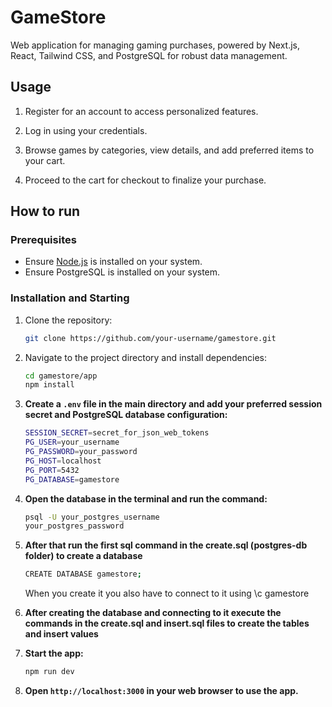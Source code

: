 # GameStore

Web application for managing gaming purchases, powered by Next.js, React, Tailwind CSS, and PostgreSQL for robust data management.

## Usage

1. Register for an account to access personalized features.

2. Log in using your credentials.

3. Browse games by categories, view details, and add preferred items to your cart.

4. Proceed to the cart for checkout to finalize your purchase.

## How to run

### Prerequisites

- Ensure [Node.js](https://nodejs.org/) is installed on your system.
- Ensure PostgreSQL is installed on your system.

### Installation and Starting

1. Clone the repository:

   ```bash
   git clone https://github.com/your-username/gamestore.git
   ```
   
2. Navigate to the project directory and install dependencies:

   ```bash
   cd gamestore/app
   npm install
   ```
   
3. **Create a `.env` file in the main directory and add your preferred session secret and PostgreSQL database configuration:**

   ```bash
   SESSION_SECRET=secret_for_json_web_tokens
   PG_USER=your_username
   PG_PASSWORD=your_password
   PG_HOST=localhost
   PG_PORT=5432
   PG_DATABASE=gamestore
   ```
   
4. **Open the database in the terminal and run the command:**

   ```bash
   psql -U your_postgres_username
   your_postgres_password
   ```
   
5. **After that run the first sql command in the create.sql (postgres-db folder) to create a database**
 
   ```bash
   CREATE DATABASE gamestore;
   ```
   When you create it you also have to connect to it using \c gamestore
   
6. **After creating the database and connecting to it execute the commands in the create.sql and insert.sql files to create the tables and insert values**
   
7. **Start the app:**

   ```bash
   npm run dev
   ```

8. **Open `http://localhost:3000` in your web browser to use the app.**
